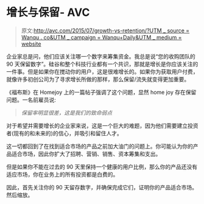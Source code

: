 # 增长与保留- AVC

> 原文:[http://avc.com/2015/07/growth-vs-retention/?UTM _ source = Wanqu . co&UTM _ campaign = Wanqu+Daily&UTM _ medium = website](http://avc.com/2015/07/growth-vs-retention/?utm_source=wanqu.co&utm_campaign=Wanqu+Daily&utm_medium=website)

企业家总是问，他们应该关注哪一个数字来筹集资金。我总是说“您的收购团队的 90 天保留数字”。硅谷和整个科技行业都有一个共识，那就是增长是你应该关注的一件事。但是如果你在搅动你的用户，这是很难增长的。如果你为获取用户付费，就像许多初创公司为了寻求增长所做的那样，那么保留/流失就变得更加重要。

《福布斯》在 Homejoy 上的一篇帖子强调了这个问题，显然 home joy 存在保留问题。一名前雇员说:

> *保留率明显很差，这是我们的致命弱点*

对于希望并需要增长的企业家来说，这是一个巨大的难题，因为他们需要建立投资者(现有的和未来的)的信心，并吸引和留住人才。

这一切都回到了在找到适合市场的产品之前加大油门的问题上。你可能认为你的产品适合市场，因此你扩大了招聘、营销、销售、资本筹集和支出。

但是如果你不能在过去的 90 天里保持一个健康的用户比例，那么你的产品还没有适应市场，你在业务上的所有投资都是白费的。

因此，首先关注你的 90 天留存数字，并确保完成它们，证明你的产品适合市场。然后缩放。
